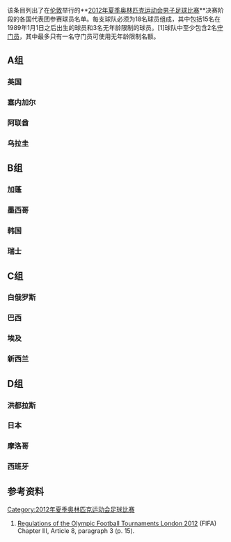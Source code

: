 该条目列出了在[伦敦](../Page/伦敦.md "wikilink")举行的**[2012年夏季奥林匹克运动会男子足球比赛](https://zh.wikipedia.org/wiki/2012年夏季奥林匹克运动会男子足球比赛 "wikilink")**决赛阶段的各国代表团参赛球员名单。每支球队必须为18名球员组成，其中包括15名在1989年1月1日之后出生的球员和3名无年龄限制的球员。\[1\]球队中至少包含2名[守门员](https://zh.wikipedia.org/wiki/守门员 "wikilink")，其中最多只有一名守门员可使用无年龄限制名额。

## A组

### 英国

### 塞内加尔

### 阿联酋

### 乌拉圭

## B组

### 加蓬

### 墨西哥

### 韩国

### 瑞士

## C组

### 白俄罗斯

### 巴西

### 埃及

### 新西兰

## D组

### 洪都拉斯

### 日本

### 摩洛哥

### 西班牙

## 参考资料

[Category:2012年夏季奥林匹克运动会足球比赛](https://zh.wikipedia.org/wiki/Category:2012年夏季奥林匹克运动会足球比赛 "wikilink")

1.  [Regulations of the Olympic Football Tournaments
    London 2012](http://www.fifa.com/mm/document/tournament/competition/01/33/73/30/regulationsoft2012%5fupdate10.15.10%5fe.pdf)
    (FIFA) Chapter III, Article 8, paragraph 3 (p. 15).